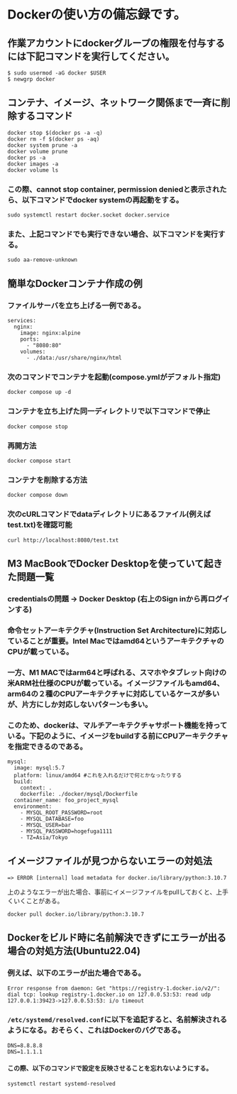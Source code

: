 # Dockerの使い方の備忘録です。
## 作業アカウントにdockerグループの権限を付与するには下記コマンドを実行してください。
```
$ sudo usermod -aG docker $USER
$ newgrp docker
```
## コンテナ、イメージ、ネットワーク関係まで一斉に削除するコマンド
```
docker stop $(docker ps -a -q)
docker rm -f $(docker ps -aq)
docker system prune -a
docker volume prune
docker ps -a
docker images -a
docker volume ls
```

### この際、cannot stop container, permission deniedと表示されたら、以下コマンドでdocker systemの再起動をする。
```
sudo systemctl restart docker.socket docker.service
```
### また、上記コマンドでも実行できない場合、以下コマンドを実行する。
```
sudo aa-remove-unknown
```


## 簡単なDockerコンテナ作成の例
### ファイルサーバを立ち上げる一例である。
```
services:
  nginx:
    image: nginx:alpine
    ports:
      - "8080:80"
    volumes:
      - ./data:/usr/share/nginx/html
```
### 次のコマンドでコンテナを起動(compose.ymlがデフォルト指定)
```
docker compose up -d
```
### コンテナを立ち上げた同一ディレクトリで以下コマンドで停止
```
docker compose stop
```
### 再開方法
```
docker compose start
```
### コンテナを削除する方法
```
docker compose down
```


### 次のcURLコマンドでdataディレクトリにあるファイル(例えばtest.txt)を確認可能
```
curl http://localhost:8080/test.txt
```


## M3 MacBookでDocker Desktopを使っていて起きた問題一覧
### credentialsの問題 -> Docker Desktop (右上のSign inから再ログインする)
### 命令セットアーキテクチャ(Instruction Set Architecture)に対応していることが重要。Intel Macではamd64というアーキテクチャのCPUが載っている。
### 一方、M1 MACではarm64と呼ばれる、スマホやタブレット向けの米ARM社仕様のCPUが載っている。イメージファイルもamd64、arm64の２種のCPUアーキテクチャに対応しているケースが多いが、片方にしか対応しないパターンも多い。
### このため、dockerは、マルチアーキテクチャサポート機能を持っている。下記のように、イメージをbuildする前にCPUアーキテクチャを指定できるのである。
```
mysql:
  image: mysql:5.7
  platform: linux/amd64 #これを入れるだけで何とかなったりする
  build:
    context: . 
    dockerfile: ./docker/mysql/Dockerfile
  container_name: foo_project_mysql
  environment:
    - MYSQL_ROOT_PASSWORD=root
    - MYSQL_DATABASE=foo
    - MYSQL_USER=bar
    - MYSQL_PASSWORD=hogefuga1111
    - TZ=Asia/Tokyo
```

## イメージファイルが見つからないエラーの対処法
```
=> ERROR [internal] load metadata for docker.io/library/python:3.10.7
```
上のようなエラーが出た場合、事前にイメージファイルをpullしておくと、上手くいくことがある。
```
docker pull docker.io/library/python:3.10.7
```

## Dockerをビルド時に名前解決できずにエラーが出る場合の対処方法(Ubuntu22.04)
### 例えば、以下のエラーが出た場合である。
```
Error response from daemon: Get "https://registry-1.docker.io/v2/": dial tcp: lookup registry-1.docker.io on 127.0.0.53:53: read udp 127.0.0.1:39423->127.0.0.53:53: i/o timeout
```

### `/etc/systemd/resolved.conf`に以下を追記すると、名前解決されるようになる。おそらく、これはDockerのバグである。
```
DNS=8.8.8.8
DNS=1.1.1.1
```
#### この際、以下のコマンドで設定を反映させることを忘れないようにする。
```
systemctl restart systemd-resolved
```